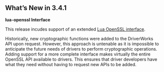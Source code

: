 
## What’s New in 3.4.1

**lua-openssl Interface**

This release incudes support of an extended [Lua OpenSSL interface][1].  

Historically, new cryptographic functions were added to the DriverWorks API upon request. However, this approach is untenable as it is impossible to  anticipate the future needs of drivers to perform cryptographic operations. Adding support for a more complete interface makes virtually the entire OpenSSL API available to drivers. This ensures that driver developers have what they need without having to request new APIs to be added.


[1]:	https://snap-one.github.io/docs-driverworks-api-341-beta/#lua-openssl-interface